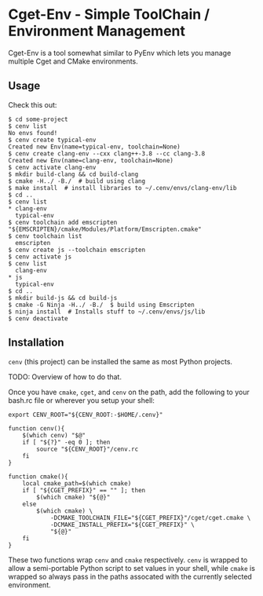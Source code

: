 # Cget-Env - Simple ToolChain / Environment Management

Cget-Env is a tool somewhat similar to PyEnv which lets you manage multiple Cget and CMake environments.

## Usage

Check this out:

    $ cd some-project
    $ cenv list
    No envs found!
    $ cenv create typical-env
    Created new Env(name=typical-env, toolchain=None)
    $ cenv create clang-env --cxx clang++-3.8 --cc clang-3.8
    Created new Env(name=clang-env, toolchain=None)
    $ cenv activate clang-env
    $ mkdir build-clang && cd build-clang
    $ cmake -H../ -B./  # build using clang
    $ make install  # install libraries to ~/.cenv/envs/clang-env/lib
    $ cd ..
    $ cenv list
    * clang-env
      typical-env
    $ cenv toolchain add emscripten "${EMSCRIPTEN}/cmake/Modules/Platform/Emscripten.cmake"
    $ cenv toolchain list
      emscripten
    $ cenv create js --toolchain emscripten
    $ cenv activate js
    $ cenv list
      clang-env
    * js
      typical-env
    $ cd ..
    $ mkdir build-js && cd build-js
    $ cmake -G Ninja -H../ -B./  $ build using Emscripten
    $ ninja install  # Installs stuff to ~/.cenv/envs/js/lib
    $ cenv deactivate


## Installation

`cenv` (this project) can be installed the same as most Python projects.

TODO: Overview of how to do that.

Once you have `cmake`, `cget`, and `cenv` on the path, add the following to your bash.rc file or wherever you setup your shell:

    export CENV_ROOT="${CENV_ROOT:-$HOME/.cenv}"

    function cenv(){
        $(which cenv) "$@"
        if [ "${?}" -eq 0 ]; then
            source "${CENV_ROOT}"/cenv.rc
        fi
    }

    function cmake(){
        local cmake_path=$(which cmake)
        if [ "${CGET_PREFIX}" == "" ]; then
            $(which cmake) "${@}"
        else
            $(which cmake) \
                -DCMAKE_TOOLCHAIN_FILE="${CGET_PREFIX}"/cget/cget.cmake \
                -DCMAKE_INSTALL_PREFIX="${CGET_PREFIX}" \
                "${@}"
        fi
    }

These two functions wrap `cenv` and `cmake` respectively. `cenv` is wrapped to
allow a semi-portable Python script to set values in your shell, while `cmake`
is wrapped so always pass in the paths assocated with the currently selected
environment.

